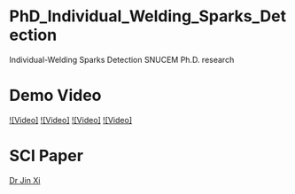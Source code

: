 # PhD_Individual_Welding_Sparks_Detection
Individual-Welding Sparks Detection SNUCEM Ph.D. research

# Demo Video
[![Video]](https://youtu.be/HnEYqGiejDw?si=ApzjdGlzV74clzz_)
[![Video]](https://youtu.be/Jie3tASPaec?si=7mwyXILmkgPycu_4)
[![Video]](https://youtu.be/ZHohedN-gxE?si=S-7kYfmRALXvohit)
[![Video]](https://youtu.be/CY0Jh9E8ZCU?si=2I_46J_IE2P_wUK4)

# SCI Paper
[Dr Jin Xi](https://www.mdpi.com/1424-8220/23/15/6826)
